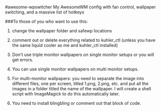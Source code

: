 #awesome-wpswitcher
My AwesomeWM config with fan control, wallpaper switching, and a massive list of hotkeys

###To those of you who want to use this:

1. change the wallpaper folder and safewp locations

2. comment out or delete everything related to kuhler_ctl (unless you have the same liquid cooler as me and kuhler_ctl installed)
3. Don't use triple monitor wallpapers on single monitor setups or you will get errors.
4. You can use single monitor wallpapers on multi monitor setups.
5. For multi-monitor wallpapers: you need to separate the image into different files, one per screen, titled 1.png, 2.png, etc. and put all the images in a folder titled the name of the wallpaper. I will create a shell script with ImageMagick to do this automatically later.
6. You need to install blingbling or comment out that block of code.
